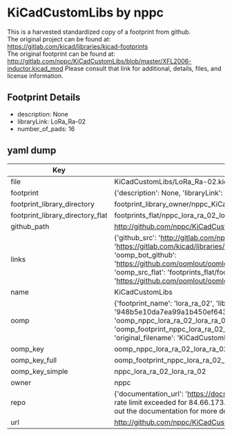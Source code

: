 # KiCadCustomLibs by nppc  
This is a harvested standardized copy of a footprint from github.  
The original project can be found at:  
https://gitlab.com/kicad/libraries/kicad-footprints  
The original footprint can be found at:
http://gitlab.com/nppc/KiCadCustomLibs/blob/master/XFL2006-inductor.kicad_mod
Please consult that link for additional, details, files, and license information.  
## Footprint Details
* description: None  
* libraryLink: LoRa_Ra-02  
* number_of_pads: 16  
## yaml dump  
| Key | Value |  
| --- | --- |  
| file | KiCadCustomLibs/LoRa_Ra-02.kicad_mod |  
| footprint | {'description': None, 'libraryLink': 'LoRa_Ra-02', 'number_of_pads': 16} |  
| footprint_library_directory | footprint_library_owner/nppc_KiCadCustomLibs |  
| footprint_library_directory_flat | footprints_flat/nppc_lora_ra_02_lora_ra_02/working |  
| github_path | http://github.com/nppc/KiCadCustomLibs/blob/master/LoRa_Ra-02.kicad_mod |  
| links | {'github_src': 'http://gitlab.com/nppc/KiCadCustomLibs/blob/master/XFL2006-inductor.kicad_mod', 'github_src_repo': 'https://gitlab.com/kicad/libraries/kicad-footprints', 'oomp_bot': 'footprints/nppc_lora_ra_02_lora_ra_02/working', 'oomp_bot_github': 'https://github.com/oomlout/oomlout_oomp_footprint_bot/tree/main/footprints/nppc_lora_ra_02_lora_ra_02/working', 'oomp_src_flat': 'footprints_flat/footprints_flat/nppc_lora_ra_02_lora_ra_02/working', 'oomp_src_flat_github': 'https://github.com/oomlout/oomlout_oomp_footprint_src/tree/main/footprints_flat/nppc_lora_ra_02_lora_ra_02/working'} |  
| name | KiCadCustomLibs |  
| oomp | {'footprint_name': 'lora_ra_02', 'library_name': 'lora_ra_02_kicad_mod', 'md5': '948b5e10da7ea99a1b450ef6436c4322', 'md5_10': '948b5e10da', 'md5_5': '948b5', 'md5_6': '948b5e', 'oomp_key': 'oomp_nppc_lora_ra_02_lora_ra_02', 'oomp_key_extra': 'oomp_footprint_nppc_lora_ra_02_lora_ra_02', 'oomp_key_full': 'oomp_footprint_nppc_lora_ra_02_lora_ra_02_948b5e', 'oomp_key_simple': 'nppc_lora_ra_02_lora_ra_02', 'original_filename': 'KiCadCustomLibs/LoRa_Ra-02.kicad_mod', 'owner_name': 'nppc'} |  
| oomp_key | oomp_nppc_lora_ra_02_lora_ra_02 |  
| oomp_key_full | oomp_footprint_nppc_lora_ra_02_lora_ra_02 |  
| oomp_key_simple | nppc_lora_ra_02_lora_ra_02 |  
| owner | nppc |  
| repo | {'documentation_url': 'https://docs.github.com/rest/overview/resources-in-the-rest-api#rate-limiting', 'message': "API rate limit exceeded for 84.66.173.59. (But here's the good news: Authenticated requests get a higher rate limit. Check out the documentation for more details.)"} |  
| url | http://github.com/nppc/KiCadCustomLibs |  


